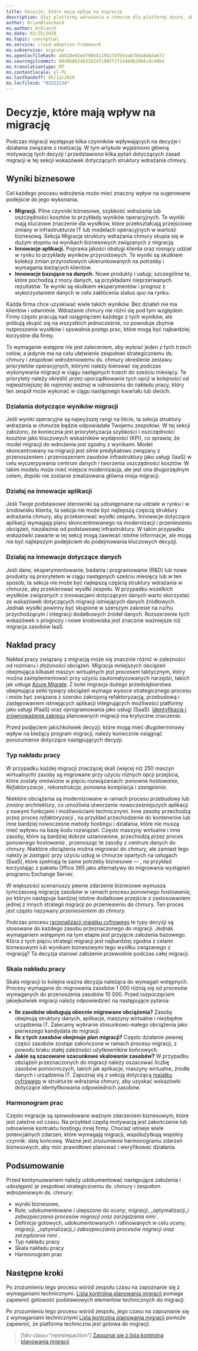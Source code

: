 ```yaml
---
title: Decyzje, które mają wpływ na migrację
description: Użyj platformy wdrażania w chmurze dla platformy Azure, aby podejmować odpowiednie decyzje i wybrać działania wykonywania, które będą obsługiwać pomyślne Migrowanie.
author: BrianBlanchard
ms.author: brblanch
ms.date: 02/25/2020
ms.topic: conceptual
ms.service: cloud-adoption-framework
ms.subservice: migrate
ms.openlocfilehash: dd818e65e6f9064119b27dfb5ea87b8a04bda671
ms.sourcegitcommit: 60d8b863d431b5d7c005f2f14488620b6c4c49be
ms.translationtype: MT
ms.contentlocale: pl-PL
ms.lasthandoff: 05/12/2020
ms.locfileid: "83222134"
---
```

<!-- cSpell:ignore migrateable -->

# <a name="decisions-that-affect-migration"></a>Decyzje, które mają wpływ na migrację

Podczas migracji występuje kilka czynników wpływających na decyzje i działania związane z realizacją. W tym artykule wyjaśniono główną motywację tych decyzji i przedstawiono kilka pytań dotyczących zasad migracji w tej sekcji wskazówek dotyczących struktury wdrażania chmury.

## <a name="business-outcomes"></a>Wyniki biznesowe

Cel każdego procesu wdrożenia może mieć znaczny wpływ na sugerowane podejście do jego wykonania.

- **Migracji.** Pilne czynniki biznesowe, szybkość wdrażania lub oszczędności kosztów to przykłady wyników operacyjnych. Te wyniki mają kluczowe znaczenie dla wysiłków, które przekształcają przejściowe zmiany w infrastrukturze IT lub modelach operacyjnych w wartość biznesową. Sekcja Migracja struktury wdrażania chmury skupia się w dużym stopniu na wynikach biznesowych związanych z migracją.
- **Innowacje aplikacji.** Poprawa jakości obsługi klienta oraz rosnący udział w rynku to przykłady wyników przyrostowych. Te wyniki są skutkiem kolekcji zmian przyrostowych ukierunkowanych na potrzeby i wymagania bieżących klientów.
- **Innowacje bazujące na danych.** Nowe produkty i usługi, szczególnie te, które pochodzą z mocy danych, są przykładami nieprzerwanych rezultatów. Te wyniki są skutkiem eksperymentów i prognoz z wykorzystaniem danych w celu zakłócenia status quo na rynku.

Każda firma chce uzyskiwać wiele takich wyników. Bez działań nie ma klientów i odwrotnie. Wdrażanie chmury nie różni się pod tym względem. Firmy często pracują nad osiągnięciem każdego z tych wyników, ale próbują skupić się na wszystkich jednocześnie, co powoduje zbytnie rozproszenie wysiłków i spowalnia postęp prac, które mogą być najbardziej korzystne dla firmy.

To wymaganie wstępne nie jest zaleceniem, aby wybrać jeden z tych trzech celów, a jedynie ma na celu ułatwienie zespołowi strategicznemu ds. chmury i zespołowi wdrożeniowemu ds. chmury określenie zestawu priorytetów operacyjnych, którymi należy kierować się podczas wykonywania migracji w ciągu następnych trzech do sześciu miesięcy. Te priorytety należy określić przez uporządkowanie tych opcji w kolejności od _najważniejszej_ do _najmniej ważnej_ w odniesieniu do nakładu pracy, który ten zespół może wykonać w ciągu następnego kwartału lub dwóch.

### <a name="act-on-migration-outcomes"></a>Działania dotyczące wyników migracji

Jeśli wyniki operacyjne są najwyższej rangi na liście, ta sekcja struktury wdrażania w chmurze będzie odpowiadała Twojemu zespołowi. W tej sekcji założono, że konieczna jest priorytetyzacja szybkości i oszczędności kosztów jako kluczowych wskaźników wydajności (KPI), co sprawia, że model migracji do wdrożenia jest zgodny z wynikami. Model skoncentrowany na migracji jest silnie predykatowo związany z przenoszeniem i przenoszeniem zasobów infrastruktury jako usługi (IaaS) w celu wyczerpywania centrum danych i tworzenia oszczędności kosztów. W takim modelu może mieć miejsce modernizacja, ale jest ona drugorzędnym celem, dopóki nie zostanie zrealizowana główna misja migracji.

### <a name="act-on-application-innovations"></a>Działaj na innowacje aplikacji

Jeśli Twoje podstawowe sterowniki są udostępniane na udziale w rynku i w środowisku klienta, ta sekcja nie może być najlepszą częścią struktury wdrażania chmury, aby przekierować wysiłki zespołu. Innowacje dotyczące aplikacji wymagają planu skoncentrowanego na modernizacji i przeniesieniu obciążeń, niezależnie od podstawowej infrastruktury. W takim przypadku wskazówki zawarte w tej sekcji mogą zawierać istotne informacje, ale mogą nie być najlepszym podejściem do podejmowania kluczowych decyzji.

### <a name="act-on-data-innovations"></a>Działaj na innowacje dotyczące danych

Jeśli dane, eksperymentowanie, badania i programowanie (R&D) lub nowe produkty są priorytetem w ciągu następnych sześciu miesięcy lub w ten sposób, ta sekcja nie może być najlepszą częścią struktury wdrażania w chmurze, aby przekierować wysiłki zespołu. W przypadku wszelkich wysiłków związanych z innowacjami dotyczącymi danych warto skorzystać ze wskazówek dotyczących migracji istniejących danych źródłowych. Jednak wysiłki powinny być skupione w szerszym zakresie na ruchu przychodzącym i integracji dodatkowych źródeł danych. Rozszerzenie tych wskazówek o prognozy i nowe środowiska jest znacznie ważniejsze niż migracja zasobów IaaS.

## <a name="effort"></a>Nakład pracy

Nakład pracy związany z migracją może się znacznie różnić w zależności od rozmiaru i złożoności obciążeń. Migracja mniejszych obciążeń obejmująca kilkaset maszyn wirtualnych jest procesem taktycznym, który można zaimplementować przy użyciu zautomatyzowanych narzędzi, takich jak usługa [Azure Migrate](https://docs.microsoft.com/azure/migrate/migrate-services-overview). Z kolei migracja dużego przedsiębiorstwa obejmująca setki tysięcy obciążeń wymaga wysoce strategicznego procesu i może być związana z szeroko zakrojoną refaktoryzacją, przebudową i zastępowaniem istniejących aplikacji integrujących możliwości platformy jako usługi (PaaS) oraz oprogramowania jako usługi (SaaS). [Identyfikacja i zrównoważenie zakresu](../../../strategy/balance-the-portfolio.md) planowanych migracji ma krytyczne znaczenie.

Przed podjęciem jakichkolwiek decyzji, które mogą mieć długoterminowy wpływ na bieżący program migracji, należy koniecznie osiągnąć porozumienie dotyczące następujących decyzji.

### <a name="effort-type"></a>Typ nakładu pracy

W przypadku każdej migracji znaczącej skali (więcej niż 250 maszyn wirtualnych) zasoby są migrowane przy użyciu różnych opcji przejścia, które zostały omówione w pięciu rozwiązaniach: ponowne _hostowanie_, _Refaktoryzacja_ _,_ _rekonstrukcja_, ponowna kompilacja i _zastąpienie_.

Niektóre obciążenia są modernizowane w ramach procesu _przebudowy_ lub _zmiany architektury_, co umożliwia utworzenie nowocześniejszych aplikacji z nowymi funkcjami i możliwościami technicznymi. Inne zasoby przechodzą przez proces _refaktoryzacji_ , na przykład przechodzenie do kontenerów lub inne bardziej nowoczesne metody hostingu i działania, które nie muszą mieć wpływu na bazę kodu rozwiązań. Często maszyny wirtualne i inne zasoby, które są bardziej dobrze ustanowione, przechodzą przez proces ponownego _hostowania_ , przenosząc te zasoby z centrum danych do chmury. Niektóre obciążenia można migrować do chmury, ale zamiast tego należy je _zastąpić_ przy użyciu usług w chmurze opartych na usługach (SaaS), które spełniają te same potrzeby biznesowe &mdash; , na przykład korzystając z pakietu Office 365 jako alternatywy do migrowania wystąpień programu Exchange Server.

W większości scenariuszy pewne zdarzenie biznesowe wymusza tymczasową migrację zasobów w ramach procesu _ponownego hostowania_, po którym następuje bardziej istotne dodatkowe przejście z zastosowaniem jednej z innych strategii migracji po przeniesieniu do chmury. Ten proces jest często nazywany _przeniesieniem do chmury_.

Podczas procesu [racjonalizacji majątku cyfrowego](../../../digital-estate/calculate.md) te typy decyzji są stosowane do każdego zasobu przeznaczonego do migracji. Jednak wymaganiem wstępnym na tym etapie jest przyjęcie założenia bazowego. Która z tych pięciu strategii migracji jest najbardziej zgodna z celami biznesowymi lub wynikam biznesowymi tego wysiłku związanego z migracją? Ta decyzja stanowi założenie przewodnie podczas całej migracji.

### <a name="effort-scale"></a>Skala nakładu pracy

Skala migracji to kolejna ważna decyzja należąca do wymagań wstępnych. Procesy wymagane do migrowania zasobów 1 000 różnią się od procesów wymaganych do przenoszenia zasobów 10 000. Przed rozpoczęciem jakiejkolwiek migracji należy odpowiedzieć na następujące pytania:

- **Ile zasobów obsługują obecnie migrowane obciążenia?** Zasoby obejmują struktury danych, aplikacje, maszyny wirtualne i niezbędne urządzenia IT. Zalecamy wybranie stosunkowo małego obciążenia jako pierwszego kandydata do migracji.
- **Ile z tych zasobów obejmuje plan migracji?** Często działanie pewnej części zasobów zostaje zakończone w ramach procesu migracji, z powodu braku stałej zależności użytkowników końcowych.
- **Jakie są szacowane szacunkowe skalowanie zasobów?** W przypadku obciążeń przeznaczonych do migracji należy oszacować liczbę zasobów pomocniczych, takich jak aplikacje, maszyny wirtualne, źródła danych i urządzenia IT. Zapoznaj się z sekcją dotyczącą [majątku cyfrowego](../../../digital-estate/index.md) w strukturze wdrażania chmury, aby uzyskać wskazówki dotyczące identyfikowania odpowiednich zasobów.

### <a name="effort-timing"></a>Harmonogram prac

Często migracje są spowodowane ważnym zdarzeniem biznesowym, które jest zależne od czasu. Na przykład częstą motywacją jest zakończenie lub odnowienie kontraktu hostingu innej firmy. Chociaż istnieje wiele potencjalnych zdarzeń, które wymagają migracji, współużytkują wspólny czynnik: datę końcową. Ważne jest zrozumienie harmonogramu zdarzeń biznesowych, aby móc prawidłowo planować i weryfikować działania.

## <a name="recap"></a>Podsumowanie

Przed kontynuowaniem należy udokumentować następujące założenia i udostępnić je zespołowi strategicznemu ds. chmury i zespołom wdrożeniowym ds. chmury:

- wyniki biznesowe,
- Role, udokumentowane i ulepszone do _oceny_, _migracji_, _optymalizacji_i _zabezpieczania procesów migracji oraz zarządzania nimi_ .
- Definicje gotowych, udokumentowanych i rafinowanych w celu _oceny_, _migracji_, _optymalizacji_i _zabezpieczania procesów migracji oraz zarządzania nimi_ .
- Typ nakładu pracy
- Skala nakładu pracy
- Harmonogram prac

## <a name="next-steps"></a>Następne kroki

Po zrozumieniu tego procesu wśród zespołu czasu na zapoznanie się z wymaganiami technicznymi. [Lista kontrolna planowania migracji](./planning-checklist.md) pomaga zapewnić gotowość podstawowych elementów technicznych do migracji.

Po zrozumieniu tego procesu wśród zespołu, jego czasu na zapoznanie się z wymaganiami technicznymi [Lista kontrolna planowania migracji](./planning-checklist.md) pomoże zapewnić, że platforma techniczna jest gotowa do migracji.

> [!div class="nextstepaction"]
> [Zapoznaj się z listą kontrolną planowania migracji](./planning-checklist.md)
